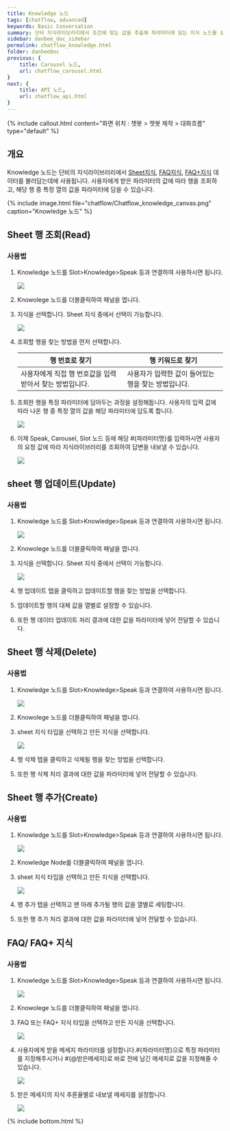 ```yaml
---
title: Knowledge 노드 
tags: [chatflow, advanced]
keywords: Basic Conversation
summary: 단비 지식라이브러리에서 조건에 맞는 값을 추출해 파라미터에 담는 지식 노드를 설명합니다.
sidebar: danbee_doc_sidebar
permalink: chatflow_knowledge.html
folder: danbeeDoc
previous: {
    title: Carousel 노드,
    url: chatflow_carousel.html
}
next: {
    title: API 노드,
    url: chatflow_api.html
}
---
```


{% include callout.html content="화면 위치 : 챗봇 > 챗봇 제작 > 대화흐름" type="default" %}

## 개요

Knowledge 노드는 단비의 지식라이브러리에서 [Sheet지식](knowledge_sheet.html), [FAQ지식](knowledge_faq.html), [FAQ+지식](knowledge_faq2.html) 데이터를 불러담는데에 사용됩니다. 사용자에게 받은 파라미터의 값에 따라 행을 조회하고, 해당 행 중 특정 열의 값을 파라미터에 담을 수 있습니다.

{% include image.html file="chatflow/Chatflow_knowledge_canvas.png"  caption="Knowledge 노드" %}


## Sheet 행 조회(Read)

### 사용법

<ol>
    <li>
        <p>Knowledge 노드를 Slot>Knowledge>Speak 등과 연결하여 사용하시면 됩니다.</p>
        <img src="../../images/chatflow/Chatflow_knowledge_uselist1.png" />
    </li>
    <li>
        <p>Knowolege 노드를 더블클릭하여 패널을 엽니다.</p>
    </li>
    <li>
        <p>지식을 선택합니다. Sheet 지식 중에서 선택이 가능합니다.</p>
        <img src="../../images/chatflow/Chatflow_knowledge_uselist3.png" />
    </li>
    <li>
        <p>조회할 행을 찾는 방법을 먼저 선택합니다.</p>
        <table class="table table-bordered">
            <thead>
                <tr class="header">
                    <th>행 번호로 찾기</th>
                    <th>행 키워드로 찾기</th>
                </tr>
            </thead>
            <tbody>
                <tr>
                    <td>사용자에게 직접 행 번호값을 입력받아서 찾는 방법입니다.</td>
                    <td>사용자가 입력한 값이 들어있는 행을 찾는 방법입니다.</td>
                </tr>
            </tbody>
        </table>
    </li>
    <li>
        <p>조회한 행을 특정 파라미터에 담아두는 과정을 설정해둡니다. 사용자의 입력 값에 따라 나온 행 중 특정 열의 값을 해당 파라미터에 담도록 합니다.</p>
        <img src="../../images/chatflow/Chatflow_knowledge_uselist5.png" />
    </li>
    <li>
        <p>이제 Speak, Carousel, Slot 노드 등에 해당 #{파라미터명}를 입력하시면 사용자의 요청 값에 따라 지식라이브러리를 조회하여 답변을 내보낼 수 있습니다.</p>
        <img src="../../images/chatflow/Chatflow_knowledge_uselist6.png" />
    </li>
</ol>

## sheet 행 업데이트(Update)

### 사용법
<ol>
    <li>
        <p>Knowledge 노드를 Slot>Knowledge>Speak 등과 연결하여 사용하시면 됩니다.</p>
        <img src="../../images/chatflow/Chatflow_knowledge_uselist1.png" />
    </li>
    <li>
        <p>Knowolege 노드를 더블클릭하여 패널을 엽니다.</p>
    </li>
    <li>
        <p>지식을 선택합니다. Sheet 지식 중에서 선택이 가능합니다.</p>
        <img src="../../images/chatflow/Chatflow_knowledge_uselist3.png" />
    </li>
    <li>
        <p>행 업데이트 탭을 클릭하고 업데이트할 행을 찾는 방법을 선택합니다.</p>
    </li>
    <li>
        <p>업데이트할 행의 대체 값을 열별로 설정할 수 있습니다.</p>
    </li>
    <li>
        <p>또한 행 데이터 업데이트 처리 결과에 대한 값을 파라미터에 넣어 전달할 수 있습니다.</p>
    </li>
</ol>

## Sheet 행 삭제(Delete)

### 사용법
<ol>
    <li>
        <p>Knowledge 노드를 Slot>Knowledge>Speak 등과 연결하여 사용하시면 됩니다.</p>
        <img src="../../images/chatflow/Chatflow_knowledge_uselist1.png" />
    </li>
    <li>
        <p>Knowolege 노드를 더블클릭하여 패널을 엽니다.</p>
    </li>
    <li>
        <p>sheet 지식 타입을 선택하고 만든 지식을 선택합니다.</p>
        <img src="../../images/chatflow/Chatflow_knowledge_uselist3.png" />
    </li>
    <li>
        <p>행 삭제 탭을 클릭하고 삭제될 행을 찾는 방법을 선택합니다.</p>
    </li>
    <li>
        <p>또한 행 삭제 처리 결과에 대한 값을 파라미터에 넣어 전달할 수 있습니다.</p>
    </li>
</ol>

## Sheet 행 추가(Create)

### 사용법
<ol>
    <li>
        <p>Knowledge 노드를 Slot>Knowledge>Speak 등과 연결하여 사용하시면 됩니다.</p>
        <img src="../../images/chatflow/Chatflow_knowledge_uselist1.png" />
    </li>
    <li>
        <p>Knowledge Node를 더블클릭하여 패널을 엽니다.</p>
    </li>
    <li>
        <p>sheet 지식 타입을 선택하고 만든 지식을 선택합니다.</p>
        <img src="../../images/chatflow/Chatflow_knowledge_uselist3.png" />
    </li>
    <li>
        <p>행 추가 탭을 선택하고 맨 아래 추가될 행의 값을 열별로 세팅합니다.</p>        
    </li>
    <li>
        <p>또한 행 추가 처리 결과에 대한 값을 파라미터에 넣어 전달할 수 있습니다.</p>        
    </li>
</ol>

## FAQ/ FAQ+ 지식

### 사용법
<ol>
    <li>
        <p>Knowledge 노드를 Slot>Knowledge>Speak 등과 연결하여 사용하시면 됩니다.</p>
        <img src="../../images/chatflow/Chatflow_knowledge_uselist1.png" />
    </li>
    <li>
        <p>Knowolege 노드를 더블클릭하여 패널을 엽니다.</p>
    </li>
    <li>
        <p>FAQ 또는 FAQ+ 지식 타입을 선택하고 만든 지식을 선택합니다.</p>
        <img src="../../images/chatflow/Chatflow_knowledge_uselist3_faq.png" />
    </li>
    <li>
        <p>사용자에게 받을 메세지 파라미터를 설정합니다.#{파라미터명}으로 특정 파라미터를 지정해주시거나 #{@받은메세지}로 바로 전에 남긴 메세지로 값을 지정해줄 수 있습니다.</p>        
        <img src="../../images/chatflow/Chatflow_knowledge_uselist7.png" />
    </li>
    <li>
        <p>받은 메세지의 지식 추론율별로 내보낼 메세지를 설정합니다.</p>
        <img src="../../images/chatflow/Chatflow_knowledge_uselist8.png" />
    </li>
</ol>


{% include bottom.html %}
